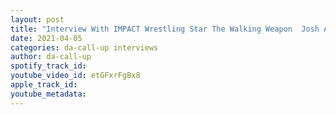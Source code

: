 ```yaml
---
layout: post
title: "Interview With IMPACT Wrestling Star The Walking Weapon  Josh Alexander"
date: 2021-04-05
categories: da-call-up interviews
author: da-call-up
spotify_track_id: 
youtube_video_id: etGFxrFgBx8
apple_track_id: 
youtube_metadata: 
---
```

